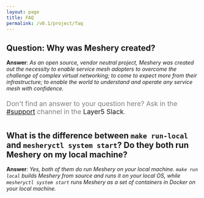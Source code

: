 ```yaml
---
layout: page
title: FAQ
permalink: /v0.1/project/faq
---
```


## Question: Why was Meshery created?

**Answer**: _As an open source, vendor neutral project, Meshery was created out the necessity to enable service mesh adopters to overcome the challenge of complex virtual networking; to come to expect more from their infrastructure; to enable the world to understand and operate any service mesh with confidence._

<br />
<div class="center" style="color:gray;position:relative;top:-10px;font-size:1.25em;">Don't find an answer to your question here? Ask in the <a href="https://layer5io.slack.com/archives/C01AFD2D547">#support</a> channel in the <a hre="http://slack.layer5.io/">Layer5 Slack</a>.</div>

## What is the difference between `make run-local` and `mesheryctl system start`? Do they both run Meshery on my local machine?

**Answer**: _Yes, both of them do run Meshery on your local machine. `make run local` builds Meshery from source and runs it on your local OS, while `mesheryctl system start` runs Meshery as a set of containers in Docker on your local machine._

<!--Add other questions-->